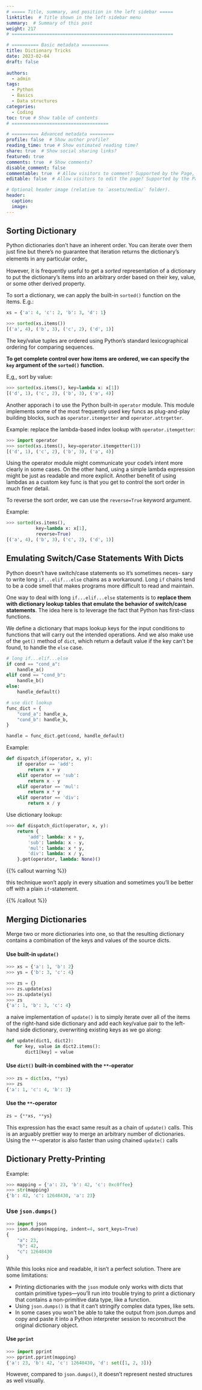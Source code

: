 ```yaml
---
# ===== Title, summary, and position in the left sidebar =====
linktitle:  # Title shown in the left sidebar menu
summary:  # Summary of this post
weight: 217
# ============================================================

# ========== Basic metadata ==========
title: Dictionary Tricks
date: 2023-02-04
draft: false
 
authors:
  - admin
tags:
  - Python
  - Basics
  - Data structures
categories:
  - Coding 
toc: true # Show table of contents
# ====================================

# ========== Advanced metadata =========
profile: false  # Show author profile?
reading_time: true # Show estimated reading time?
share: true  # Show social sharing links?
featured: true
comments: true  # Show comments?
disable_comment: false
commentable: true  # Allow visitors to comment? Supported by the Page, Post, and Book content types.
editable: false  # Allow visitors to edit the page? Supported by the Page, Post, and Book content types.

# Optional header image (relative to `assets/media/` folder).
header:
  caption: 
  image:  
---
```


## Sorting Dictionary

Python dictionaries don’t have an inherent order. You can iterate over them just fine but there’s no guarantee that iteration returns the dictionary’s elements in any particular order。

However, it is frequently useful to get a *sorted* representation of a dictionary to put the dictionary’s items into an arbitrary order based on their key, value, or some other derived property.

To sort a dictionary, we can apply the built-in  `sorted()` function on the items. E.g.:

```python
xs = {'a': 4, 'c': 2, 'b': 3, 'd': 1}
```

```python
>>> sorted(xs.items())
[('a', 4), ('b', 3), ('c', 2), ('d', 1)]
```

The key/value tuples are ordered using Python’s standard lexicographical ordering for comparing sequences.

**To get complete control over how items are ordered, we can specify the `key` argument of the `sorted()` function.** 

E,g,, sort by value:

```python
>>> sorted(xs.items(), key=lambda x: x[1]) 
[('d', 1), ('c', 2), ('b', 3), ('a', 4)]
```

Another apporach i to use the Python built-in `operator` module. This module implements some of the most frequently used key funcs as plug-and-play building blocks, such as `operator.itemgetter` and `operator.attrgetter`.

Example: replace the lambda-based index lookup with `operator.itemgetter`:

```python
>>> import operator
>>> sorted(xs.items(), key=operator.itemgetter(1)) 
[('d', 1), ('c', 2), ('b', 3), ('a', 4)]
```

Using the operator module might communicate your code’s intent more clearly in some cases. On the other hand, using a simple lambda expression might be just as readable and more explicit. Another benefit of using lambdas as a custom key func is that you get to control the sort order in much finer detail. 

To reverse the sort order, we can use the `reverse=True` keyword argument.

Example:

```python
>>> sorted(xs.items(),
           key=lambda x: x[1],
           reverse=True)
[('a', 4), ('b', 3), ('c', 2), ('d', 1)]
```

## Emulating Switch/Case Statements With Dicts

Python doesn’t have switch/case statements so it’s sometimes neces- sary to write long `if...elif...else` chains as a workaround. Long `if` chains tend to be a code smell that makes programs more difficult to read and maintain.

One way to deal with long `if...elif...else` statements is to **replace them with dictionary lookup tables that emulate the behavior of switch/case statements**. The idea here is to leverage the fact that Python has first-class functions. 

We define a dictionary that maps lookup keys for the input conditions to functions that will carry out the intended operations. And we also make use of the `get()` method of `dict`, which return a default value if the key can't be found, to handle the `else` case.

```python
# long if...elif...else
if cond == "cond_a":
    handle_a()
elif cond == "cond_b":
    handle_b()
else:
    handle_default()
```

```python
# use dict lookup
func_dict = {
    "cond_a": handle_a,
    "cond_b": handle_b,
}

handle = func_dict.get(cond, handle_default)
```

Example:

```python
def dispatch_if(operator, x, y):
    if operator == 'add':
        return x + y
    elif operator == 'sub':
        return x - y
    elif operator == 'mul':
        return x * y
    elif operator == 'div':
        return x / y
```

Use dictionary lookup:

```python
>>> def dispatch_dict(operator, x, y):
    return {
        'add': lambda: x + y,
        'sub': lambda: x - y,
        'mul': lambda: x * y,
        'div': lambda: x / y,
    }.get(operator, lambda: None)()
```

{{% callout  warning %}}

this technique won’t apply in every situation and sometimes you’ll be better off with a plain `if`-statement.

{{% /callout %}}

## Merging Dictionaries

Merge two or more dictionaries into one, so that the resulting dictionary contains a combination of the keys and values of the source dicts.

#### Use built-in `update()`

```python
>>> xs = {'a': 1, 'b': 2}
>>> ys = {'b': 3, 'c': 4}

>>> zs = {}
>>> zs.update(xs)
>>> zs.update(ys)
>>> zs
{'a': 1, 'b': 3, 'c': 4}
```

a naive implementation of `update()` is to simply iterate over all of the items of the right-hand side dictionary and add each key/value pair to the left-hand side dictionary, overwriting existing keys as we go along:

```python
def update(dict1, dict2):
   for key, value in dict2.items():
       dict1[key] = value
```

#### Use `dict()` built-in combined with the `**`-operator

```python
>>> zs = dict(xs, **ys)
>>> zs
{'a': 1, 'c': 4, 'b': 3}
```

#### Use the `**`-operator

```python
zs = {**xs, **ys}
```

This expression has the exact same result as a chain of `update()` calls. This is an arguably prettier way to merge an arbitrary number of dictionaries. Using the `**`-operator is also faster than using chained `update()` calls

## Dictionary Pretty-Printing

Example:

```python
>>> mapping = {'a': 23, 'b': 42, 'c': 0xc0ffee}
>>> str(mapping)
{'b': 42, 'c': 12648430, 'a': 23}
```

### Use `json.dumps()`

```python
>>> import json
>>> json.dumps(mapping, indent=4, sort_keys=True)
{
	"a": 23,
	"b": 42,
    "c": 12648430
}
```

While this looks nice and readable, it isn’t a perfect solution. There are some limitations:

- Printing dictionaries with the `json` module only works with dicts that contain primitive types—you’ll run into trouble trying to print a dictionary that contains a non-primitive data type, like a function.
- Using `json.dumps()` is that it can’t stringify complex data types, like sets.
- In some cases you won’t be able to take the output from json.dumps and copy and paste it into a Python interpreter session to reconstruct the original dictionary object.

#### Use `pprint`

```python
>>> import pprint
>>> pprint.pprint(mapping)
{'a': 23, 'b': 42, 'c': 12648430, 'd': set([1, 2, 3])}
```

However, compared to `json.dumps()`, it doesn’t represent nested structures as well visually. 